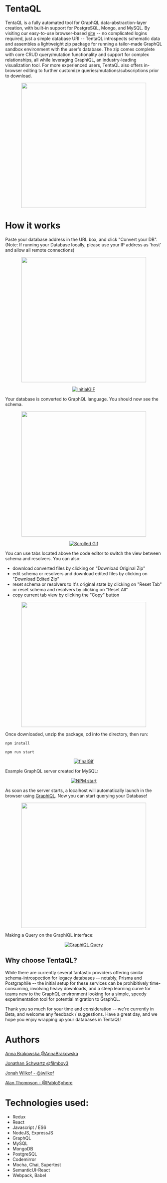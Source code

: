 # TentaQL

TentaQL is a fully automated tool for GraphQL data-abstraction-layer creation, with built-in support for PostgreSQL, Mongo, and MySQL. By visiting our easy-to-use browser-based [site](https://www.tentaql.com) -- no complicated logins required, just a simple database URI -- TentaQL introspects schematic data and assembles a lightweight zip package for running a tailor-made GraphQL sandbox environment with the user's database. The zip comes complete with core CRUD query/mutation functionality and support for complex relationships, all while leveraging GraphiQL, an industry-leading visualization tool. For more experienced users, TentaQL also offers in-browser editing to further customize queries/mutations/subscriptions prior to download.

<p align="center">
<img src="https://github.com/TentaQL/tentaQL/blob/master/assets/Octopus.png" align="center" height="400">
</p>

# How it works

Paste your database address in the URL box, and click "Convert your DB". (Note: If running your Database locally, please use your IP address as 'host' and allow all remote connections)

<p align="center">
<img src="https://github.com/TentaQL/tentaQL/blob/master/assets/demo1.png" align="center" height="400">
</p>

<p align="center"><a href="http://www.tentaql.com"><img src="https://github.com/TentaQL/tentaQL/blob/master/assets/Gif_interface.gif" alt="InitialGIF"/></a></p>


Your database is converted to GraphQL language. You should now see the schema.

<p align="center">
<img src="https://github.com/TentaQL/tentaQL/blob/master/assets/demo2.png" align="center" height="400">
</p>


<p align="center"><a href="http://www.tentaql.com"><img src="https://github.com/TentaQL/tentaQL/blob/master/assets/Gif_Scroll.gif" alt="Scrolled Gif"/></a></p>

You can use tabs located above the code editor to switch the view between schema and resolvers.
You can also:
* download converted files by clicking on "Download Original Zip"
* edit schema or resolvers and download edited files by clicking on "Download Edited Zip"
* reset schema or resolvers to it's original state by clicking on "Reset Tab" or reset schema and resolvers by clicking on "Reset All"
* copy current tab view by clicking the "Copy" button

<p align="center">
<img src="https://github.com/TentaQL/tentaQL/blob/master/assets/demo3.png" align="center" height="400">
</p>

Once downloaded, unzip the package, cd into the directory, then run:

```npm install```

```npm run start``` 

<p align="center"><a href="http://www.tentaql.com"><img src="https://github.com/TentaQL/tentaQL/blob/master/assets/Gif_NPMinstall.gif" alt="finalGif"/></a></p>

Example GraphQL server created for MySQL:
<p align="center"><a href="http://www.tentaql.com"><img src="https://github.com/TentaQL/tentaQL/blob/master/assets/Gif_npmrunStart.gif" alt="NPM start"/></a></p>

As soon as the server starts, a localhost will automatically launch in the browser using <a href="https://github.com/graphql/graphiql">GraphiQL</a>.  Now you can start querying your Database!

<p align="center">
<img src="https://github.com/TentaQL/tentaQL/blob/master/assets/GraphiQL.png" align="center" height="400">
</p>

Making a Query on the GraphiQL interface:
<p align="center"><a href="http://www.tentaql.com"><img src="https://github.com/TentaQL/tentaQL/blob/master/assets/Gif_GraphQLQuery.gif" alt="GraphiQL Query"/></a></p>

## Why choose TentaQL?

While there are currently several fantastic providers offering similar schema-introspection for legacy databases -- notably, Prisma and Postgraphile -- the initial setup for these services can be prohibitively time-consuming, involving heavy downloads, and a steep learning curve for teams new to the GraphQL environment looking for a simple, speedy experimentation tool for potential migration to GraphQL.

Thank you so much for your time and consideration -- we're currently in Beta, and welcome any feedback / suggestions. Have a great day, and we hope you enjoy wrapping up your databases in TentaQL!



# Authors

[Anna Brakowska @AnnaBrakowska](https://github.com/AnnaBrakowska)

[Jonathan Schwartz @filmboy3](https://github.com/filmboy3)

[Jonah Wilkof - @jwilkof](https://github.com/jwilkof)

[Alan Thompson - @PabloSphere](https://github.com/PabloSphere)


# Technologies used:
* Redux
* React
* Javascript / ES6
* NodeJS, ExpressJS
* GraphQL
* MySQL
* MongoDB
* PostgreSQL
* Codemirror
* Mocha, Chai, Supertest
* SemanticUI-React
* Webpack, Babel